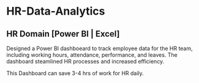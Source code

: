 # HR-Data-Analytics
 
## HR Domain [Power BI | Excel]

Designed a Power BI dashboeard to track employee data for the HR team, including working hours, attendance, performance, and leaves. The dashboard steamlined HR processes and increased efficiency.

This Dashboard can save 3-4 hrs of work for HR daily.
